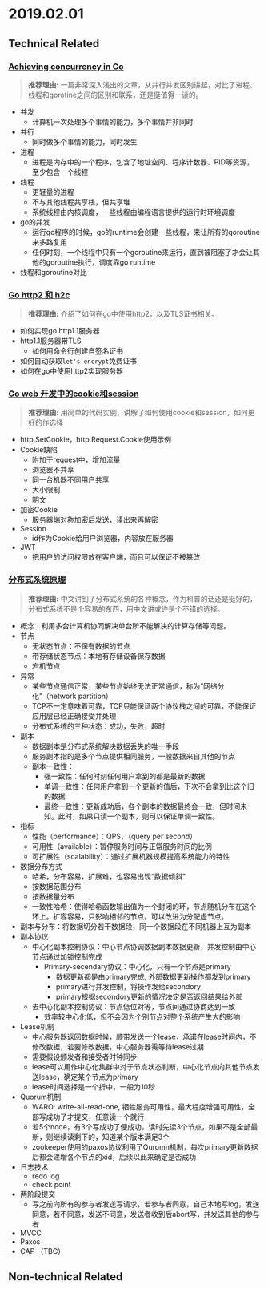 2019.02.01
========

## Technical Related

### [Achieving concurrency in Go](https://medium.com/rungo/achieving-concurrency-in-go-3f84cbf870ca)
> **推荐理由:** 一篇非常深入浅出的文章，从并行并发区别讲起，对比了进程、线程和gorotine之间的区别和联系，还是挺值得一读的。
* 并发
  * 计算机一次处理多个事情的能力，多个事情并非同时
* 并行
  * 同时做多个事情的能力，同时发生
* 进程
  * 进程是内存中的一个程序，包含了地址空间、程序计数器、PID等资源，至少包含一个线程
* 线程
  * 更轻量的进程
  * 不与其他线程共享栈，但共享堆
  * 系统线程由内核调度，一些线程由编程语言提供的运行时环境调度
* go的并发
  * 运行go程序的时候，go的runtime会创建一些线程，来让所有的goroutine来多路复用
  * 任何时刻，一个线程中只有一个goroutine来运行，直到被阻塞了才会让其他的goroutine执行，调度靠go runtime
* 线程和goroutine对比

### [Go http2 和 h2c](https://colobu.com/2018/09/06/Go-http2-%E5%92%8C-h2c/)
> **推荐理由:** 介绍了如何在go中使用http2，以及TLS证书相关。
* 如何实现go http1.1服务器
* http1.1服务器带TLS
  * 如何用命令行创建自签名证书
* 如何自动获取`let's encrypt`免费证书
* 如何在go中使用http2实现服务器

### [Go web 开发中的cookie和session](https://colobu.com/2018/09/28/cookie-and-session-in-go/)
> **推荐理由:** 用简单的代码实例，讲解了如何使用cookie和session，如何更好的作选择
* http.SetCookie，http.Request.Cookie使用示例
* Cookie缺陷
  * 附加于request中，增加流量
  * 浏览器不共享
  * 同一台机器不同用户共享
  * 大小限制
  * 明文
* 加密Cookie
  * 服务器端对称加密后发送，读出来再解密
* Session
  * id作为Cookie给用户浏览器，内容放在服务器
* JWT
  * 把用户的访问权限放在客户端，而且可以保证不被篡改


### [分布式系统原理](https://wenku.baidu.com/view/53b7505777232f60ddcca1e0.html)
> **推荐理由:** 中文讲到了分布式系统的各种概念，作为科普的话还是挺好的，分布式系统不是个容易的东西，用中文讲或许是个不错的选择。
* 概念：利用多台计算机协同解决单台所不能解决的计算存储等问题。
* 节点
  * 无状态节点：不保有数据的节点
  * 带存储状态节点：本地有存储设备保存数据
  * 宕机节点
* 异常
  * 某些节点通信正常，某些节点始终无法正常通信，称为“网络分化”（network partition）
  * TCP不一定意味着可靠，TCP只能保证两个协议栈之间的可靠，不能保证应用层已经正确接受并处理
  * 分布式系统的三种状态：成功，失败，超时
* 副本
  * 数据副本是分布式系统解决数据丢失的唯一手段
  * 服务副本指的是多个节点提供相同服务，一般数据来自其他的节点
  * 副本一致性：
    * 强一致性：任何时刻任何用户拿到的都是最新的数据
    * 单调一致性：任何用户拿到一个更新的值后，下次不会拿到比这个旧的数据
    * 最终一致性：更新成功后，各个副本的数据最终会一致，但时间未知。此时，如果只读一个副本，则可以保证单调一致性。
* 指标
  * 性能（performance）：QPS，（query per second）
  * 可用性（available）：暂停服务时间与正常服务时间的比例
  * 可扩展性（scalability）：通过扩展机器规模提高系统能力的特性
* 数据分布方式
  * 哈希，分布容易，扩展难，也容易出现“数据倾斜”
  * 按数据范围分布
  * 按数据量分布
  * 一致性哈希：使得哈希函数输出值为一个封闭的环，节点随机分布在这个环上。扩容容易，只影响相邻的节点。可以改进为分配虚节点。
* 副本与分布：将数据切分若干数据段，同一个数据段在不同机器上互为副本
* 副本协议
  * 中心化副本控制协议：中心节点协调数据副本数据更新，并发控制由中心节点通过加锁控制完成
    * Primary-secendary协议：中心化，只有一个节点是primary
      * 数据更新都是由primary完成, 外部数据更新操作都发到primary
      * primary进行并发控制，将操作发给secondory
      * primary根据secondory更新的情况决定是否返回结果给外部
  * 去中心化副本控制协议：节点低位对等，节点间通过协商达到一致
    * 效率较中心化低，但不会因为个别节点对整个系统产生大的影响
* Lease机制
  * 中心服务器返回数据时候，顺带发送一个lease，承诺在lease时间内，不修改数据，若要修改数据，中心服务器需等待lease过期
  * 需要假设颁发者和接受者时钟同步
  * lease可以用作中心化集群中对于节点状态判断，中心化节点向其他节点发送lease，确定某个节点为primary
  * lease时间选择是一个折中，一般为10秒
* Quorum机制
  * WARO: write-all-read-one, 牺牲服务可用性，最大程度增强可用性，全部写成功了才提交，任意读一个就行
  * 若5个node，有3个写成功了便成功，读时先读3个节点，如果不是全部最新，则继续读剩下的，知道某个版本满足3个
  * zookeeper使用的paxos协议利用了Quromn机制，每次primary更新数据后都会递增各个节点的xid，后续以此来确定是否成功
* 日志技术
  * redo log
  * check point
* 两阶段提交
  * 写之前向所有的参与者发送写请求，若参与者同意，自己本地写log，发送同意，若不同意，发送不同意，发送者收到后abort写，并发送其他的参与者
* MVCC
* Paxos
* CAP
（TBC）

## Non-technical Related
